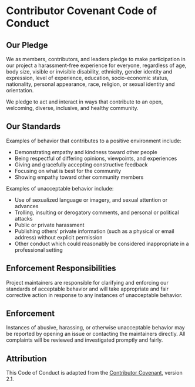 # Contributor Covenant Code of Conduct

## Our Pledge
We as members, contributors, and leaders pledge to make participation in our project a harassment-free experience for everyone, regardless of age, body size, visible or invisible disability, ethnicity, gender identity and expression, level of experience, education, socio-economic status, nationality, personal appearance, race, religion, or sexual identity and orientation.

We pledge to act and interact in ways that contribute to an open, welcoming, diverse, inclusive, and healthy community.

## Our Standards
Examples of behavior that contributes to a positive environment include:
- Demonstrating empathy and kindness toward other people  
- Being respectful of differing opinions, viewpoints, and experiences  
- Giving and gracefully accepting constructive feedback  
- Focusing on what is best for the community  
- Showing empathy toward other community members  

Examples of unacceptable behavior include:
- Use of sexualized language or imagery, and sexual attention or advances  
- Trolling, insulting or derogatory comments, and personal or political attacks  
- Public or private harassment  
- Publishing others’ private information (such as a physical or email address) without explicit permission  
- Other conduct which could reasonably be considered inappropriate in a professional setting  

## Enforcement Responsibilities
Project maintainers are responsible for clarifying and enforcing our standards of acceptable behavior and will take appropriate and fair corrective action in response to any instances of unacceptable behavior.

## Enforcement
Instances of abusive, harassing, or otherwise unacceptable behavior may be reported by opening an issue or contacting the maintainers directly. All complaints will be reviewed and investigated promptly and fairly.

## Attribution
This Code of Conduct is adapted from the [Contributor Covenant](https://www.contributor-covenant.org), version 2.1.
